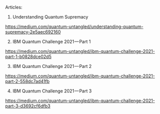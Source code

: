 Articles:

1. Understanding Quantum Supremacy

https://medium.com/quantum-untangled/understanding-quantum-supremacy-2e5aec692160

2. IBM Quantum Challenge 2021 — Part 1

https://medium.com/quantum-untangled/ibm-quantum-challenge-2021-part-1-b0828dce02d5

3. IBM Quantum Challenge 2021 — Part 2

https://medium.com/quantum-untangled/ibm-quantum-challenge-2021-part-2-558dc7ad41fb

4. IBM Quantum Challenge 2021 — Part 3

https://medium.com/quantum-untangled/ibm-quantum-challenge-2021-part-3-d3692cf6dfb3
